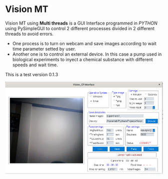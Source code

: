 # Vision MT
Vision MT using **Multi threads** is a GUI Interface programmed in *PYTHON* using PySimpleGUI to control 2 different processes divided in 2 different threads to avoid errors.
* One process is to turn on webcam and save images according to wait time parameter setted by user.
* Another one is to control an external device. In this case a pump used in biological experiments to inyect a chemical substance with different speeds and wait time. 

This is a test version 0.1.3

![image info](./src/ima1.png)
